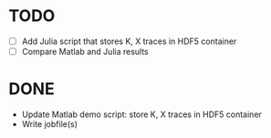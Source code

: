 # TODO

- [ ] Add Julia script that stores K, X traces in HDF5 container
- [ ] Compare Matlab and Julia results

# DONE

- Update Matlab demo script: store K, X traces in HDF5 container
- Write jobfile(s)
